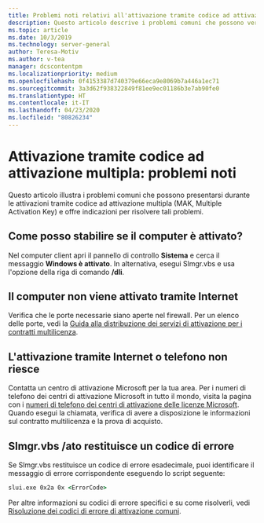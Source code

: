 ```yaml
---
title: Problemi noti relativi all'attivazione tramite codice ad attivazione multipla
description: Questo articolo descrive i problemi comuni che possono verificarsi durante il processo di attivazione tramite codice ad attivazione multipla e fornisce soluzioni e indicazioni
ms.topic: article
ms.date: 10/3/2019
ms.technology: server-general
author: Teresa-Motiv
ms.author: v-tea
manager: dcscontentpm
ms.localizationpriority: medium
ms.openlocfilehash: 0f4153387d740379e66eca9e8069b7a446a1ec71
ms.sourcegitcommit: 3a3d62f938322849f81ee9ec01186b3e7ab90fe0
ms.translationtype: HT
ms.contentlocale: it-IT
ms.lasthandoff: 04/23/2020
ms.locfileid: "80826234"
---
```

# <a name="mak-activation-known-issues"></a>Attivazione tramite codice ad attivazione multipla: problemi noti

Questo articolo illustra i problemi comuni che possono presentarsi durante le attivazioni tramite codice ad attivazione multipla (MAK, Multiple Activation Key) e offre indicazioni per risolvere tali problemi.

## <a name="how-can-i-tell-whether-my-computer-is-activated"></a>Come posso stabilire se il computer è attivato?

Nel computer client apri il pannello di controllo **Sistema** e cerca il messaggio **Windows è attivato**. In alternativa, esegui Slmgr.vbs e usa l'opzione della riga di comando **/dli**.

## <a name="the-computer-does-not-activate-over-the-internet"></a>Il computer non viene attivato tramite Internet

Verifica che le porte necessarie siano aperte nel firewall. Per un elenco delle porte, vedi la [Guida alla distribuzione dei servizi di attivazione per i contratti multilicenza](https://go.microsoft.com/fwlink/?linkid=150083).

## <a name="internet-and-telephone-activation-fail"></a>L'attivazione tramite Internet o telefono non riesce

Contatta un centro di attivazione Microsoft per la tua area. Per i numeri di telefono dei centri di attivazione Microsoft in tutto il mondo, visita la pagina con i [numeri di telefono dei centri di attivazione delle licenze Microsoft](https://www.microsoft.com/Licensing/existing-customer/activation-centers). Quando esegui la chiamata, verifica di avere a disposizione le informazioni sul contratto multilicenza e la prova di acquisto.

## <a name="slmgrvbs-ato-returns-an-error-code"></a>Slmgr.vbs /ato restituisce un codice di errore

Se Slmgr.vbs restituisce un codice di errore esadecimale, puoi identificare il messaggio di errore corrispondente eseguendo lo script seguente:

```cmd
slui.exe 0x2a 0x <ErrorCode>
```

Per altre informazioni su codici di errore specifici e su come risolverli, vedi [Risoluzione dei codici di errore di attivazione comuni](activation-error-codes.md).
